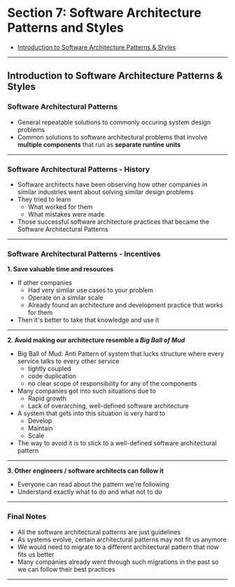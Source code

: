# Section 7: Software Architecture Patterns and Styles

- [Introduction to Software Architecture Patterns & Styles](#introduction-to-software-architecture-patterns--styles)

---

## Introduction to Software Architecture Patterns & Styles

### Software Architectural Patterns

- General repeatable solutions to commonly occuring system design problems
- Common solutions to software architectural problems that involve **multiple components** that run as **separate runtine units**

---

### Software Architectural Patterns - History

- Software architects have been observing how other companies in similar industries went about solving similar design problems
- They tried to learn
  - What worked for them
  - What mistakes were made
- Those successful software architecture practices that became the Software Architectural Patterns

---

### Software Architectural Patterns - Incentives

**1. Save valuable time and resources**

- If other companies
  - Had very similar use cases to your problem
  - Operate on a similar scale
  - Already found an architecture and development practice that works for them
- Then it's better to take that knowledge and use it

---

**2. Avoid making our architecture resemble a *Big Ball of Mud***

- Big Ball of Mud: Anti Pattern of system that lucks structure where every service talks to every other service
  - tightly coupled
  - code duplication
  - no clear scope of responsibility for any of the components
- Many companies got into such situations due to
  - Rapid growth
  - Lack of overarching, well-defined software architecture
- A system that gets into this situation is very hard to
  - Develop
  - Maintain
  - Scale
- The way to avoid it is to stick to a well-defined software architectural pattern

---

**3. Other engineers / software architects can follow it**

- Everyone can read about the pattern we're following
- Understand exactly what to do and what not to do
---

### Final Notes

- All the software architectural patterns are just guidelines
- As systems evolve, certain architectural patterns may not fit us anymore
- We would need to migrate to a different architectural pattern that now fits us better
- Many companies already went through such migrations in the past so we can follow their best practices
  
---





